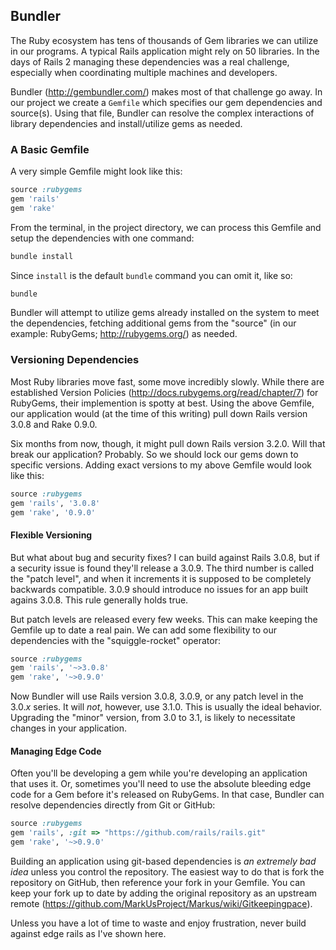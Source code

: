 ## Bundler

The Ruby ecosystem has tens of thousands of Gem libraries we can utilize in our programs. A typical Rails application might rely on 50 libraries. In the days of Rails 2 managing these dependencies was a real challenge, especially when coordinating multiple machines and developers.

Bundler (<http://gembundler.com/>) makes most of that challenge go away. In our project we create a `Gemfile` which specifies our gem dependencies and source(s). Using that file, Bundler can resolve the complex interactions of library dependencies and install/utilize gems as needed.

### A Basic Gemfile

A very simple Gemfile might look like this:

```ruby
source :rubygems
gem 'rails'
gem 'rake'
```

From the terminal, in the project directory, we can process this Gemfile and setup the dependencies with one command:

```bash
bundle install
```

Since `install` is the default `bundle` command you can omit it, like so:

```bash
bundle
```

Bundler will attempt to utilize gems already installed on the system to meet the dependencies, fetching additional gems from the "source" (in our example: RubyGems; <http://rubygems.org/>) as needed.

### Versioning Dependencies

Most Ruby libraries move fast, some move incredibly slowly. While there are established Version Policies (<http://docs.rubygems.org/read/chapter/7>) for RubyGems, their implemention is spotty at best. Using the above Gemfile, our application would (at the time of this writing) pull down Rails version 3.0.8 and Rake 0.9.0. 

Six months from now, though, it might pull down Rails version 3.2.0. Will that break our application? Probably. So we should lock our gems down to specific versions. Adding exact versions to my above Gemfile would look like this:

```ruby
source :rubygems
gem 'rails', '3.0.8'
gem 'rake', '0.9.0'
```

#### Flexible Versioning

But what about bug and security fixes? I can build against Rails 3.0.8, but if a security issue is found they'll release a 3.0.9. The third number is called the "patch level", and when it increments it is supposed to be completely backwards compatible. 3.0.9 should introduce no issues for an app built agains 3.0.8. This rule generally holds true.

But patch levels are released every few weeks. This can make keeping the Gemfile up to date a real pain. We can add some flexibility to our dependencies with the "squiggle-rocket" operator:

```ruby
source :rubygems
gem 'rails', '~>3.0.8'
gem 'rake', '~>0.9.0'
```

Now Bundler will use Rails version 3.0.8, 3.0.9, or any patch level in the 3.0._x_ series. It will *not*, however, use 3.1.0. This is usually the ideal behavior. Upgrading the "minor" version, from 3.0 to 3.1, is likely to necessitate changes in your application.

#### Managing Edge Code

Often you'll be developing a gem while you're developing an application that uses it. Or, sometimes you'll need to use the absolute bleeding edge code for a Gem before it's released on RubyGems. In that case, Bundler can resolve dependencies directly from Git or GitHub:

```ruby
source :rubygems
gem 'rails', :git => "https://github.com/rails/rails.git"
gem 'rake', '~>0.9.0'
```

Building an application using git-based dependencies is *an extremely bad idea* unless you control the repository. The easiest way to do that is fork the repository on GitHub, then reference your fork in your Gemfile.  You can keep your fork up to date by adding the original repository as an upstream remote (<https://github.com/MarkUsProject/Markus/wiki/Gitkeepingpace>).

Unless you have a lot of time to waste and enjoy frustration, never build against edge rails as I've shown here.